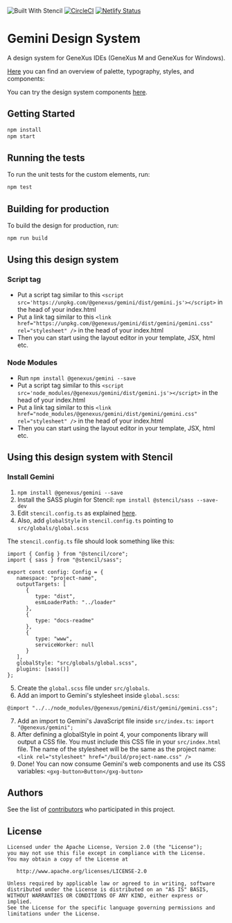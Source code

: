 ![Built With Stencil](https://img.shields.io/badge/-Built%20With%20Stencil-16161d.svg?logo=data%3Aimage%2Fsvg%2Bxml%3Bbase64%2CPD94bWwgdmVyc2lvbj0iMS4wIiBlbmNvZGluZz0idXRmLTgiPz4KPCEtLSBHZW5lcmF0b3I6IEFkb2JlIElsbHVzdHJhdG9yIDE5LjIuMSwgU1ZHIEV4cG9ydCBQbHVnLUluIC4gU1ZHIFZlcnNpb246IDYuMDAgQnVpbGQgMCkgIC0tPgo8c3ZnIHZlcnNpb249IjEuMSIgaWQ9IkxheWVyXzEiIHhtbG5zPSJodHRwOi8vd3d3LnczLm9yZy8yMDAwL3N2ZyIgeG1sbnM6eGxpbms9Imh0dHA6Ly93d3cudzMub3JnLzE5OTkveGxpbmsiIHg9IjBweCIgeT0iMHB4IgoJIHZpZXdCb3g9IjAgMCA1MTIgNTEyIiBzdHlsZT0iZW5hYmxlLWJhY2tncm91bmQ6bmV3IDAgMCA1MTIgNTEyOyIgeG1sOnNwYWNlPSJwcmVzZXJ2ZSI%2BCjxzdHlsZSB0eXBlPSJ0ZXh0L2NzcyI%2BCgkuc3Qwe2ZpbGw6I0ZGRkZGRjt9Cjwvc3R5bGU%2BCjxwYXRoIGNsYXNzPSJzdDAiIGQ9Ik00MjQuNywzNzMuOWMwLDM3LjYtNTUuMSw2OC42LTkyLjcsNjguNkgxODAuNGMtMzcuOSwwLTkyLjctMzAuNy05Mi43LTY4LjZ2LTMuNmgzMzYuOVYzNzMuOXoiLz4KPHBhdGggY2xhc3M9InN0MCIgZD0iTTQyNC43LDI5Mi4xSDE4MC40Yy0zNy42LDAtOTIuNy0zMS05Mi43LTY4LjZ2LTMuNkgzMzJjMzcuNiwwLDkyLjcsMzEsOTIuNyw2OC42VjI5Mi4xeiIvPgo8cGF0aCBjbGFzcz0ic3QwIiBkPSJNNDI0LjcsMTQxLjdIODcuN3YtMy42YzAtMzcuNiw1NC44LTY4LjYsOTIuNy02OC42SDMzMmMzNy45LDAsOTIuNywzMC43LDkyLjcsNjguNlYxNDEuN3oiLz4KPC9zdmc%2BCg%3D%3D&colorA=16161d&style=flat-square)
[![CircleCI](https://circleci.com/gh/genexuslabs/gemini.svg?style=svg&circle-token=b1db9c6dddcdbd45eb9e9dcf24e888f9c0d956b1)](https://circleci.com/gh/genexuslabs/gemini)
[![Netlify Status](https://api.netlify.com/api/v1/badges/7935c6df-a07b-4eb7-bd7e-0ddc9f1da9f6/deploy-status)](https://app.netlify.com/sites/gx-gemini/deploys)

# Gemini Design System

A design system for GeneXus IDEs (GeneXus M and GeneXus for Windows).

[Here](https://share.goabstract.com/5d9855b3-43b6-4815-9c65-360e405a25c8) you can find an overview of palette, typography, styles, and components: 

You can try the design system components [here](https://gx-gemini.netlify.com/).

## Getting Started

```bash
npm install
npm start
```

## Running the tests

To run the unit tests for the custom elements, run:

```bash
npm test
```

## Building for production

To build the design for production, run:

```bash
npm run build
```

## Using this design system

### Script tag

- Put a script tag similar to this `<script src='https://unpkg.com/@genexus/gemini/dist/gemini.js'></script>` in the head of your index.html
- Put a link tag similar to this `<link href="https://unpkg.com/@genexus/gemini/dist/gemini/gemini.css" rel="stylesheet" />` in the head of your index.html
- Then you can start using the layout editor in your template, JSX, html etc.

### Node Modules

- Run `npm install @genexus/gemini --save`
- Put a script tag similar to this `<script src='node_modules/@genexus/gemini/dist/gemini.js'></script>` in the head of your index.html
- Put a link tag similar to this `<link href="node_modules/@genexus/gemini/dist/gemini/gemini.css" rel="stylesheet" />` in the head of your index.html
- Then you can start using the layout editor in your template, JSX, html etc.

## Using this design system with Stencil

### Install Gemini

1. `npm install @genexus/gemini --save`
2. Install the SASS plugin for Stencil: `npm install @stencil/sass --save-dev`
3. Edit `stencil.config.ts` as explained [here](https://github.com/ionic-team/stencil-sass).
4. Also, add `globalStyle` in `stencil.config.ts` pointing to `src/globals/global.scss`

The `stencil.config.ts` file should look something like this:

```
import { Config } from "@stencil/core";
import { sass } from "@stencil/sass";

export const config: Config = {
   namespace: "project-name",
   outputTargets: [
      {
         type: "dist",
         esmLoaderPath: "../loader"
      },
      {
         type: "docs-readme"
      },
      {
         type: "www",
         serviceWorker: null
      }
   ],
   globalStyle: "src/globals/global.scss",
   plugins: [sass()]
};
```

5. Create the `global.scss` file under `src/globals`.
6. Add an import to Gemini's stylesheet inside `global.scss`:

`@import "../../node_modules/@genexus/gemini/dist/gemini/gemini.css";`

7. Add an import to Gemini's JavaScript file inside `src/index.ts`: `import "@genexus/gemini";`
8. After defining a globalStyle in point 4, your components library will output a CSS file. You must include this CSS file in your `src/index.html` file. The name of the stylesheet will be the same as the project name:
   `<link rel="stylesheet" href="/build/project-name.css" />`
9. Done! You can now consume Gemini's web components and use its CSS variables: `<gxg-button>Button</gxg-button>`

## Authors

See the list of [contributors](https://github.com/genexuslabs/gemini/contributors) who participated in this project.

## License

    Licensed under the Apache License, Version 2.0 (the "License");
    you may not use this file except in compliance with the License.
    You may obtain a copy of the License at

       http://www.apache.org/licenses/LICENSE-2.0

    Unless required by applicable law or agreed to in writing, software
    distributed under the License is distributed on an "AS IS" BASIS,
    WITHOUT WARRANTIES OR CONDITIONS OF ANY KIND, either express or implied.
    See the License for the specific language governing permissions and
    limitations under the License.
